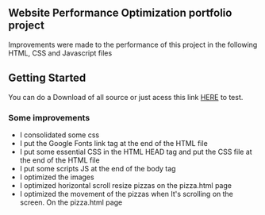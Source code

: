 ## Website Performance Optimization portfolio project

Improvements were made to the performance of this project in the following HTML, CSS and Javascript files

## Getting Started

You can do a Download of all source or just acess this link [HERE](https://elfiservice.github.io/frontend-nanodegree-mobile-portfolio/) to test.

### Some improvements
 - I consolidated some css
 - I put the Google Fonts link tag at the end of the HTML file
 - I put some essential CSS in the HTML HEAD tag and put the CSS file at the end of the HTML file
 - I put some scripts JS at the end of the body tag
 - I optimized the images
 - I optimized horizontal scroll resize pizzas on the pizza.html page
 - I optimized the movement of the pizzas when It's scrolling on the screen. On the pizza.html page

